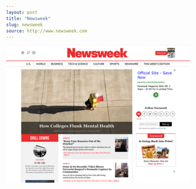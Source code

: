 ```yaml
---
layout: post
title: "Newsweek"
slug: newsweek
source: http://www.newsweek.com
---
```


<img src="/screenshots/newsweek.jpg">

